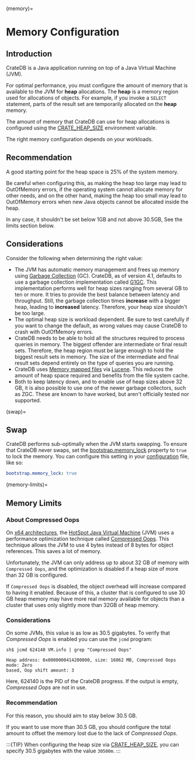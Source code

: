(memory)=

# Memory Configuration

## Introduction

CrateDB is a Java application running on top of a Java Virtual Machine (JVM).

For optimal performance, you must configure the amount of memory that is
available to the JVM for **heap** allocations. The **heap** is a memory region
used for allocations of objects. For example, if you invoke a `SELECT`
statement, parts of the result set are temporarily allocated on the **heap**
memory.

The amount of memory that CrateDB can use for heap allocations is configured
using the [CRATE_HEAP_SIZE] environment variable.

The right memory configuration depends on your workloads.

## Recommendation

A good starting point for the heap space is 25% of the system memory.

Be careful when configuring this, as making the heap too large may lead to OutOfMemory errors,
if the operating system cannot allocate memory for other needs, and on the other hand, making
the heap too small may lead to OutOfMemory errors when new Java objects cannot be allocated
inside the heap.

In any case, it shouldn't be set below 1GB and not above 30.5GB,
See the limits section below.

## Considerations

Consider the following when determining the right value:

- The JVM has automatic memory management and frees up memory using [Garbage
  Collection][garbage collection] (GC). CrateDB, as of version 4.1, defaults to use a garbage
  collection implementation called [G1GC]. This implementation performs well
  for heap sizes ranging from several GB to ten or more. It tries to provide
  the best balance between latency and throughput. Still, the garbage
  collection times **increase** with a bigger heap, leading to **increased**
  latency. Therefore, your heap size shouldn't be too large.
- The optimal heap size is workload dependent. Be sure to test carefully
  if you want to change the default, as wrong values may cause CrateDB to crash
  with OutOfMemory errors.
- CrateDB needs to be able to hold all the structures required to process
  queries in memory. The biggest offender are intermediate or final result
  sets. Therefore, the heap region must be large enough to hold the biggest
  result sets in memory. The size of the intermediate and final result sets
  depend entirely on the type of queries you are running.
- CrateDB uses [Memory mapped files] via [Lucene]. This reduces the
  amount of heap space required and benefits from the file system cache.
- Both to keep latency down, and to enable use of heap sizes above 32 GB,
  it is also possible to use one of the newer garbage collectors, such as ZGC.
  These are known to have worked, but aren't officially tested nor supported.

(swap)=

## Swap

CrateDB performs sub-optimally when the JVM starts swapping. To ensure that
CrateDB never swaps, set the [bootstrap.memory_lock] property to `true` to
lock the memory. You can configure this setting in your [configuration] file,
like so:

```yaml
bootstrap.memory_lock: true
```

(memory-limits)=

## Memory Limits

### About Compressed Oops

On [x64 architectures], the [HotSpot Java Virtual Machine] (JVM) uses a
performance optimization technique called [Compressed Oops]. This technique
allows the JVM to use 4 bytes instead of 8 bytes for object references. This
saves a lot of memory.

Unfortunately, the JVM can only address up to about 32 GB of memory with
`Compressed Oops`, and the optimization is disabled if a heap size of more
than 32 GB is configured.

If `Compressed Oops` is disabled, the object overhead will increase compared to
having it enabled. Because of this, a cluster that is configured to use 30 GB
heap memory may have more real memory available for objects than a cluster that
uses only slightly more than 32GB of heap memory.

### Considerations

On some JVMs, this value is as low as 30.5 gigabytes. To verify that
*Compressed Oops* is enabled you can use the `jcmd` program:

```console
sh$ jcmd 624140 VM.info | grep "Compressed Oops"

Heap address: 0x0000000414200000, size: 16062 MB, Compressed Oops mode: Zero
based, Oop shift amount: 3
```

Here, 624140 is the PID of the CrateDB progress. If the output is empty,
*Compressed Oops* are not in use.

### Recommendation

For this reason, you should aim to stay below 30.5 GB.

If you want to use more than 30.5 GB, you should configure the total amount to
offset the memory lost due to the lack of *Compressed Oops*.

:::{TIP}
When configuring the heap size via [CRATE_HEAP_SIZE], you can specify 30.5
gigabytes with the value `30500m`.
:::

[bootstrap.memory_lock]: https://cratedb.com/docs/crate/reference/en/latest/config/node.html#memory
[compressed oops]: https://wiki.openjdk.java.net/display/HotSpot/CompressedOops
[configuration]: inv:crate-reference#config
[configurations]: inv:crate-reference#config
[crate_heap_size]: inv:crate-reference#conf-env-heap-size
[g1gc]: https://docs.oracle.com/javase/10/gctuning/garbage-first-garbage-collector.htm
[garbage collection]: https://en.wikipedia.org/wiki/Garbage_collection_(computer_science)
[hotspot java virtual machine]: https://www.oracle.com/java/technologies/javase/javase-core-technologies-apis.html
[lucene]: https://lucene.apache.org/
[memory mapped files]: https://en.wikipedia.org/wiki/Memory-mapped_file
[x64 architectures]: https://en.wikipedia.org/wiki/X86-64
